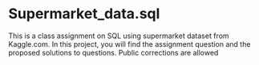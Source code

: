 # Supermarket_data.sql
This is a class assignment on SQL using supermarket dataset from Kaggle.com. 
In this project, you will find the assignment question and the proposed solutions to questions. Public corrections are allowed
